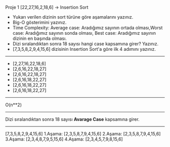 Proje 1
[22,27,16,2,18,6] -> Insertion Sort

* Yukarı verilen dizinin sort türüne göre aşamalarını yazınız.
* Big-O gösterimini yazınız.
* Time Complexity: Average case: Aradığımız sayının ortada olması,Worst case: Aradığımız sayının sonda olması, Best case: Aradığımız sayının dizinin en başında olması.
* Dizi sıralandıktan sonra 18 sayısı hangi case kapsamına girer? Yazınız.
* [7,3,5,8,2,9,4,15,6] dizisinin Insertion Sort'a göre ilk 4 adımını yazınız.
***
- [2,27,16,22,18,6] 
- [2,6,16,22,18,27] 
- [2,6,16,22,18,27] 
- [2,6,16,18,22,27] 
- [2,6,16,18,22,27] 
- [2,6,16,18,22,27] 
***
O(n**2)
***
Dizi sıralandıktan sonra 18 sayısı **Avarage Case** kapsamına girer.
***
[7,3,5,8,2,9,4,15,6]
 1.Aşama:
 [2,3,5,8,7,9,4,15,6]
 2.Aşama:
 [2,3,5,8,7,9,4,15,6]
3.Aşama:
 [2,3,4,8,7,9,5,15,6]
 4.Aşama:
  [2,3,4,5,7,9,8,15,6]